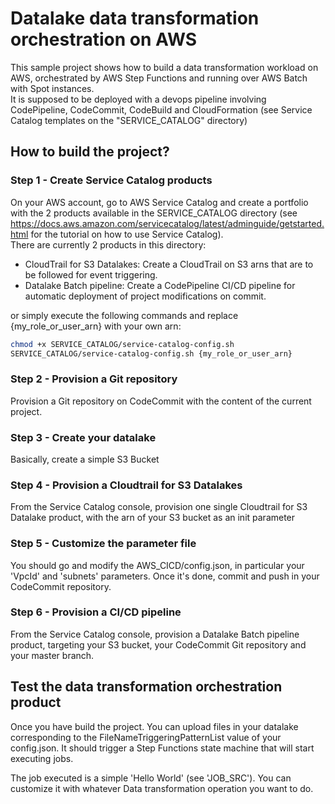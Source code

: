 # Datalake data transformation orchestration on AWS  

This sample project shows how to build a data transformation workload on AWS, orchestrated by AWS Step Functions and running over AWS Batch with Spot instances.  
It is supposed to be deployed with a devops pipeline involving CodePipeline, CodeCommit, CodeBuild and CloudFormation (see Service Catalog templates on the "SERVICE_CATALOG" directory)

## How to build the project?

### Step 1 - Create Service Catalog products

On your AWS account, go to AWS Service Catalog and create a portfolio with the 2 products available in the SERVICE_CATALOG directory (see https://docs.aws.amazon.com/servicecatalog/latest/adminguide/getstarted.html for the tutorial on how to use Service Catalog).  
There are currently 2 products in this directory:  
* CloudTrail for S3 Datalakes: Create a CloudTrail on S3 arns that are to be followed for event triggering.
* Datalake Batch pipeline: Create a CodePipeline CI/CD pipeline for automatic deployment of project modifications on commit.

or simply execute the following commands and replace {my_role_or_user_arn} with your own arn:

```bash
chmod +x SERVICE_CATALOG/service-catalog-config.sh
SERVICE_CATALOG/service-catalog-config.sh {my_role_or_user_arn}
```

### Step 2 - Provision a Git repository

Provision a Git repository on CodeCommit with the content of the current project.

### Step 3 - Create your datalake

Basically, create a simple S3 Bucket

### Step 4 - Provision a Cloudtrail for S3 Datalakes

From the Service Catalog console, provision one single Cloudtrail for S3 Datalake product, with the arn of your S3 bucket as an init parameter

### Step 5 - Customize the parameter file

You should go and modify the AWS_CICD/config.json, in particular your 'VpcId' and 'subnets' parameters.
Once it's done, commit and push in your CodeCommit repository.

### Step 6 - Provision a CI/CD pipeline

From the Service Catalog console, provision a Datalake Batch pipeline product, targeting your S3 bucket, your CodeCommit Git repository and your master branch.

## Test the data transformation orchestration product

Once you have build the project. You can upload files in your datalake corresponding to the FileNameTriggeringPatternList value of your config.json. It should trigger a Step Functions state machine that will start executing jobs.  

The job executed is a simple 'Hello World' (see 'JOB_SRC'). You can customize it with whatever Data transformation operation you want to do.
